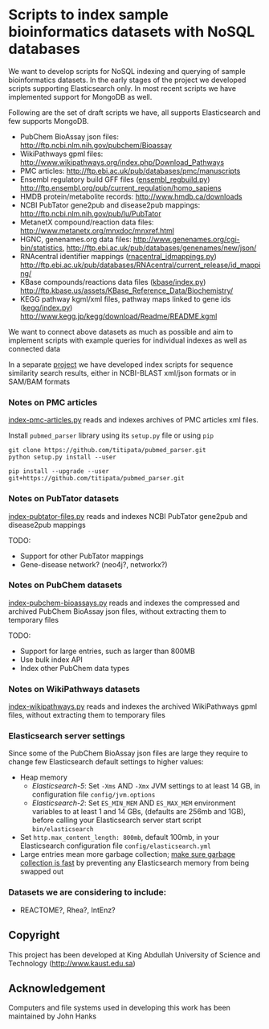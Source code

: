 # Scripts to index sample bioinformatics datasets with NoSQL databases 

We want to develop scripts for NoSQL indexing and querying of
sample bioinformatics datasets.
In the early stages of the project we developed scripts supporting
Elasticsearch only. In most recent scripts we have implemented
support for MongoDB as well.

Following are the set of draft scripts we have,
all supports Elasticsearch and few supports MongoDB.

* PubChem BioAssay json files: http://ftp.ncbi.nlm.nih.gov/pubchem/Bioassay
* WikiPathways gpml files: http://www.wikipathways.org/index.php/Download_Pathways
* PMC articles: http://ftp.ebi.ac.uk/pub/databases/pmc/manuscripts
* Ensembl regulatory build GFF files
  ([ensembl_regbuild.py](geneinfo/ensembl_regbuild.py))
  http://ftp.ensembl.org/pub/current_regulation/homo_sapiens
* HMDB protein/metabolite records:
  http://www.hmdb.ca/downloads
* NCBI PubTator gene2pub and disease2pub mappings:
  http://ftp.ncbi.nlm.nih.gov/pub/lu/PubTator
* MetanetX compound/reaction data files:
  http://www.metanetx.org/mnxdoc/mnxref.html
* HGNC, genenames.org data files: http://www.genenames.org/cgi-bin/statistics,
  http://ftp.ebi.ac.uk/pub/databases/genenames/new/json/
* RNAcentral identifier mappings
  ([rnacentral_idmappings.py](geneinfo/rnacentral_idmappings.py))
  http://ftp.ebi.ac.uk/pub/databases/RNAcentral/current_release/id_mapping/
* KBase compounds/reactions data files
  ([kbase/index.py](nosqlbiosets/kbase/index.py))
  http://ftp.kbase.us/assets/KBase_Reference_Data/Biochemistry/
* KEGG pathway kgml/xml files, pathway maps linked to gene ids
  ([kegg/index.py](nosqlbiosets/kegg/index.py))
  http://www.kegg.jp/kegg/download/Readme/README.kgml

We want to connect above datasets as much as possible
and aim to implement scripts with example queries for individual indexes
as well as connected data

In a separate [project](https://github.com/uludag/hspsdb-indexer)
we have developed index scripts for sequence
similarity search results, either in NCBI-BLAST xml/json formats
or in SAM/BAM formats

### Notes on PMC articles

[index-pmc-articles.py](index-pmc-articles.py) reads and indexes archives
of PMC articles xml files.

Install `pubmed_parser` library using its `setup.py` file or using `pip`
```
git clone https://github.com/titipata/pubmed_parser.git
python setup.py install --user
```
```
pip install --upgrade --user git+https://github.com/titipata/pubmed_parser.git
```
### Notes on PubTator datasets 

[index-pubtator-files.py](pubtator/index-pubtator-files.py)
reads and indexes NCBI PubTator gene2pub and disease2pub mappings

TODO:
* Support for other PubTator mappings
* Gene-disease network? (neo4j?, networkx?)

### Notes on PubChem datasets

[index-pubchem-bioassays.py](index-pubchem-bioassays.py) reads and indexes
the compressed and archived PubChem BioAssay json files,
without extracting them to temporary files

TODO:
* Support for large entries, such as larger than 800MB
* Use bulk index API
* Index other PubChem data types

### Notes on WikiPathways datasets

[index-wikipathways.py](index-wikipathways.py) reads and indexes
the archived WikiPathways gpml files,
without extracting them to temporary files

### Elasticsearch server settings
Since some of the PubChem BioAssay json files are large they require to change
few Elasticsearch default settings to higher values:

* Heap memory
    * _Elasticsearch-5_: Set `-Xms` AND `-Xmx` JVM settings to at least 14 GB,
    in configuration file `config/jvm.options`
    * _Elasticsearch-2_: Set `ES_MIN_MEM` AND `ES_MAX_MEM` environment variables
     to at least 1 and 14 GBs,
     (defaults are 256mb and 1GB), before calling your Elasticsearch server
    start script `bin/elasticsearch`
* Set `http.max_content_length: 800mb`, default 100mb,
  in your Elasticsearch configuration file `config/elasticsearch.yml`
* Large entries mean more garbage collection;
  [make sure garbage collection is fast](
https://www.elastic.co/guide/en/elasticsearch/reference/current/setup-configuration-memory.html) 
  by preventing any Elasticsearch memory from being swapped out 

### Datasets we are considering to include: 
* REACTOME?, Rhea?, IntEnz?

## Copyright
This project has been developed
at King Abdullah University of Science and Technology (http://www.kaust.edu.sa)

## Acknowledgement
Computers and file systems used in developing this work has been maintained by John Hanks
